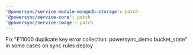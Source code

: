 ```yaml
---
'@powersync/service-module-mongodb-storage': patch
'@powersync/service-core': patch
'@powersync/service-image': patch
---
```


Fix "E11000 duplicate key error collection: powersync_demo.bucket_state" in some cases on sync rules deploy
